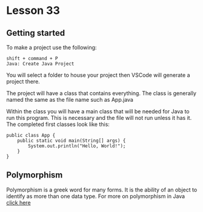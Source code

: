 # Lesson 33

## Getting started
To make a project use the following:

```
shift + command + P
Java: Create Java Project
```

You will select a folder to house your project then VSCode will generate a project there.

The project will have a class that contains everything. The class is generally named the same as the file name such as App.java

Within the class you will have a main class that will be needed for Java to run this program. This is necessary and the file will not run unless it has it. The completed first classes look like this:

```
public class App {
    public static void main(String[] args) {
        System.out.println("Hello, World!");
    }
}
```

## Polymorphism
Polymorphism is a greek word for many forms. It is the ability of an object to identify as more than one data type. For more on polymorphism in Java <a href="https://docs.oracle.com/javase/tutorial/java/IandI/polymorphism.html">click here</a>